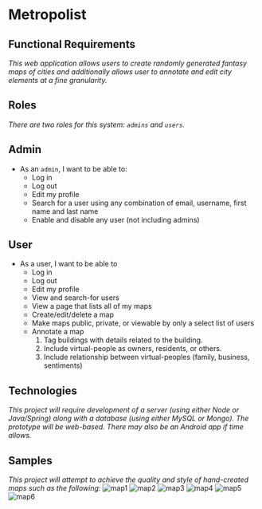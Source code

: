 # Metropolist
## Functional Requirements
*This web application allows users to create randomly generated fantasy maps of cities and additionally allows user to annotate and edit city elements at a fine granularity.*

## Roles
*There are two roles for this system: <code>admins</code> and <code>users</code>.*

## Admin 
* As an <code>admin</code>, I want to be able to:
  * Log in
  * Log out
  * Edit my profile
  * Search for a user using any combination of email, username, first name and last name
  * Enable and disable any user (not including admins)

## User
* As a user, I want to be able to
  * Log in
  * Log out
  * Edit my profile
  * View and search-for users
  * View a page that lists all of my maps
  * Create/edit/delete a map
  * Make maps public, private, or viewable by only a select list of users
  * Annotate a map
    1. Tag buildings with details related to the building.
    1. Include virtual-people as owners, residents, or others.
    1. Include relationship between virtual-peoples (family, business, sentiments)
    
## Technologies
*This project will require development of a server (using either Node or Java/Spring) along with a database (using either MySQL or Mongo). The prototype will be web-based. There may also be an Android app if time allows.*

## Samples
*This project will attempt to achieve the quality and style of hand-created maps such as the following:*
![map1](http://charity.cs.uwlax.edu/projects/metropolist/assets/map1.jpg)
![map2](http://charity.cs.uwlax.edu/projects/metropolist/assets/map2.jpg)
![map3](http://charity.cs.uwlax.edu/projects/metropolist/assets/map3.jpg)
![map4](http://charity.cs.uwlax.edu/projects/metropolist/assets/map4.jpg)
![map5](http://charity.cs.uwlax.edu/projects/metropolist/assets/map5.jpg)
![map6](http://charity.cs.uwlax.edu/projects/metropolist/assets/map6.jpg)
